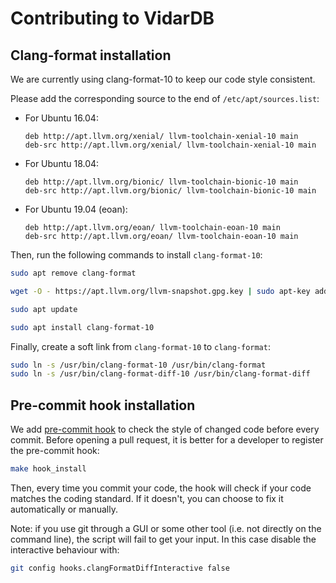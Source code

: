 # Contributing to VidarDB

## Clang-format installation

We are currently using clang-format-10 to keep our code style consistent.

Please add the corresponding source to the end of `/etc/apt/sources.list`:

 - For Ubuntu 16.04: 

    ```
    deb http://apt.llvm.org/xenial/ llvm-toolchain-xenial-10 main
    deb-src http://apt.llvm.org/xenial/ llvm-toolchain-xenial-10 main
    ```

 - For Ubuntu 18.04:

    ```
    deb http://apt.llvm.org/bionic/ llvm-toolchain-bionic-10 main
    deb-src http://apt.llvm.org/bionic/ llvm-toolchain-bionic-10 main
    ```

 - For Ubuntu 19.04 (eoan):

    ```
    deb http://apt.llvm.org/eoan/ llvm-toolchain-eoan-10 main
    deb-src http://apt.llvm.org/eoan/ llvm-toolchain-eoan-10 main
    ```

Then, run the following commands to install `clang-format-10`:

```bash
sudo apt remove clang-format

wget -O - https://apt.llvm.org/llvm-snapshot.gpg.key | sudo apt-key add -

sudo apt update

sudo apt install clang-format-10
```

Finally, create a soft link from `clang-format-10` to `clang-format`:

```bash
sudo ln -s /usr/bin/clang-format-10 /usr/bin/clang-format
sudo ln -s /usr/bin/clang-format-diff-10 /usr/bin/clang-format-diff
```

## Pre-commit hook installation

We add [pre-commit hook](https://github.com/barisione/clang-format-hooks) to check the style of changed code before every commit. 
Before opening a pull request, it is better for a developer to register the pre-commit hook:

```bash
make hook_install
```

Then, every time you commit your code, the hook will check if your code matches the coding standard.
If it doesn't, you can choose to fix it automatically or manually.

Note: if you use git through a GUI or some other tool (i.e. not directly on the command line), the script will fail to
get your input. In this case disable the interactive behaviour with:
 
 ```bash
git config hooks.clangFormatDiffInteractive false
```
